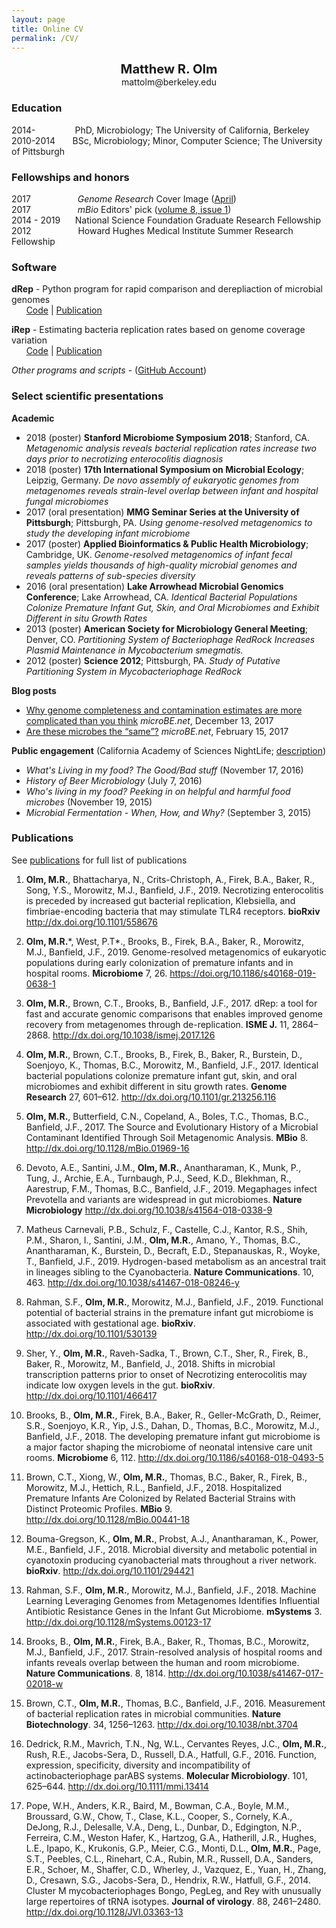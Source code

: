 ```yaml
---
layout: page
title: Online CV
permalink: /CV/
---
```

<p align="center">
  <b><big><big>Matthew R. Olm</big></big></b> <br>
  mattolm@berkeley.edu
</p>

### Education

2014-&nbsp;&nbsp;&nbsp;&nbsp;&nbsp;&nbsp;&nbsp;&nbsp;&nbsp;
&nbsp;&nbsp;&nbsp;&nbsp;&nbsp;&nbsp;PhD, Microbiology; The University of California, Berkeley  
2010-2014
&nbsp;&nbsp;&nbsp;&nbsp;&nbsp;&nbsp;BSc, Microbiology; Minor, Computer Science; The University of Pittsburgh  

### Fellowships and honors

2017 &nbsp;&nbsp;&nbsp;&nbsp;&nbsp;&nbsp;&nbsp;&nbsp;&nbsp;&nbsp;&nbsp;&nbsp;&nbsp;&nbsp;&nbsp;&nbsp;&nbsp;&nbsp;*Genome Research* Cover Image  ([April](https://genome.cshlp.org/content/27/4.cover-expansion))  
2017&nbsp;&nbsp;&nbsp;&nbsp;&nbsp;&nbsp;&nbsp;&nbsp;&nbsp;&nbsp;&nbsp;&nbsp;&nbsp;&nbsp;&nbsp;&nbsp;&nbsp;&nbsp;&nbsp;*mBio* Editors' pick ([volume 8, issue 1](http://mbio.asm.org/site/misc/mBioCollection2017.xhtml))  
2014 - 2019 &nbsp;&nbsp;&nbsp;&nbsp;&nbsp;National Science Foundation Graduate Research Fellowship  
2012 &nbsp;&nbsp;&nbsp;&nbsp;&nbsp;&nbsp;&nbsp;&nbsp;&nbsp;&nbsp;&nbsp;&nbsp;&nbsp;&nbsp;&nbsp;&nbsp;&nbsp;&nbsp;Howard Hughes Medical Institute Summer Research Fellowship

### Software

 **dRep** - Python program for rapid comparison and derepliaction of microbial genomes  
 &nbsp;&nbsp;&nbsp;&nbsp;&nbsp;&nbsp;[Code](https://github.com/MrOlm/drep) \| [Publication](https://www.nature.com/articles/ismej2017126)  

 **iRep** - Estimating bacteria replication rates based on genome coverage variation  
 &nbsp;&nbsp;&nbsp;&nbsp;&nbsp;&nbsp;[Code](https://github.com/christophertbrown/iRep) | [Publication](http://www.nature.com/nbt/journal/v34/n12/abs/nbt.3704.html)  

 *Other programs and scripts* - ([GitHub Account](https://github.com/MrOlm))

### Select scientific presentations

**Academic**
 * 2018 (poster) **Stanford Microbiome Symposium 2018**; Stanford, CA. *Metagenomic analysis reveals bacterial replication rates increase two days prior to necrotizing enterocolitis diagnosis*
 * 2018 (poster) **17th International Symposium on Microbial Ecology**; Leipzig, Germany. *De novo assembly of eukaryotic genomes from metagenomes reveals strain-level overlap between infant and hospital fungal microbiomes*
 * 2017 (oral presentation) **MMG Seminar Series at the University of Pittsburgh**; Pittsburgh, PA. *Using genome-resolved metagenomics to study the developing infant microbiome*
 * 2017 (poster) **Applied Bioinformatics & Public Health Microbiology**; Cambridge, UK. *Genome-resolved metagenomics of infant fecal samples yields thousands of high-quality microbial genomes and reveals patterns of sub-species diversity*
 * 2016 (oral presentation) **Lake Arrowhead Microbial Genomics Conference**; Lake Arrowhead, CA. *Identical Bacterial Populations Colonize Premature Infant Gut, Skin, and Oral Microbiomes and Exhibit Different in situ Growth Rates*
 * 2013 (poster) **American Society for Microbiology General Meeting**; Denver, CO. *Partitioning System of Bacteriophage RedRock Increases Plasmid Maintenance in Mycobacterium smegmatis.*
 * 2012 (poster) **Science 2012**; Pittsburgh, PA. *Study of Putative Partitioning System in Mycobacteriophage RedRock*


**Blog posts**
* [Why genome completeness and contamination estimates are more complicated than you think](https://www.microbe.net/2017/12/13/why-genome-completeness-and-contamination-estimates-are-more-complicated-than-you-think/) _microBE.net_, December 13, 2017  
* [Are these microbes the “same”?](https://www.microbe.net/2017/02/15/are-these-microbes-the-same/) _microBE.net_, February 15, 2017  


**Public engagement** (California Academy of Sciences NightLife; [description](https://www.calacademy.org/nightlife))
* *What's Living in my food? The Good/Bad stuff* (November 17, 2016)
* *History of Beer Microbiology* (July 7, 2016)
* *Who's living in my food? Peeking in on helpful and harmful food microbes* (November 19, 2015)
* *Microbial Fermentation - When, How, and Why?* (September 3, 2015)

### Publications

See [publications](/publications) for full list of publications

1.	**Olm, M.R.**, Bhattacharya, N., Crits-Christoph, A., Firek, B.A., Baker, R., Song, Y.S., Morowitz, M.J., Banfield, J.F., 2019. Necrotizing enterocolitis is preceded by increased gut bacterial replication, Klebsiella, and fimbriae-encoding bacteria that may stimulate TLR4 receptors. **bioRxiv** <http://dx.doi.org/10.1101/558676>

2.	**Olm, M.R.**\*, West, P.T\*., Brooks, B., Firek, B.A., Baker, R., Morowitz, M.J., Banfield, J.F., 2019. Genome-resolved metagenomics of eukaryotic populations during early colonization of premature infants and in hospital rooms. **Microbiome** 7, 26. <https://doi.org/10.1186/s40168-019-0638-1>

3.	**Olm, M.R.**, Brown, C.T., Brooks, B., Banfield, J.F., 2017. dRep: a tool for fast and accurate genomic comparisons that enables improved genome recovery from metagenomes through de-replication. **ISME J.** 11, 2864–2868. <http://dx.doi.org/10.1038/ismej.2017.126>

4.	**Olm, M.R.**, Brown, C.T., Brooks, B., Firek, B., Baker, R., Burstein, D., Soenjoyo, K., Thomas, B.C., Morowitz, M., Banfield, J.F., 2017. Identical bacterial populations colonize premature infant gut, skin, and oral microbiomes and exhibit different in situ growth rates. **Genome Research** 27, 601–612. <http://dx.doi.org/10.1101/gr.213256.116>

5.	**Olm, M.R.**, Butterfield, C.N., Copeland, A., Boles, T.C., Thomas, B.C., Banfield, J.F., 2017. The Source and Evolutionary History of a Microbial Contaminant Identified Through Soil Metagenomic Analysis. **MBio** 8. <http://dx.doi.org/10.1128/mBio.01969-16>

6.	Devoto, A.E., Santini, J.M., **Olm, M.R.**, Anantharaman, K., Munk, P., Tung, J., Archie, E.A., Turnbaugh, P.J., Seed, K.D., Blekhman, R., Aarestrup, F.M., Thomas, B.C., Banfield, J.F., 2019. Megaphages infect Prevotella and variants are widespread in gut microbiomes. **Nature Microbiology** <http://dx.doi.org/10.1038/s41564-018-0338-9>

7.	Matheus Carnevali, P.B., Schulz, F., Castelle, C.J., Kantor, R.S., Shih, P.M., Sharon, I., Santini, J.M., **Olm, M.R.**, Amano, Y., Thomas, B.C., Anantharaman, K., Burstein, D., Becraft, E.D., Stepanauskas, R., Woyke, T., Banfield, J.F., 2019. Hydrogen-based metabolism as an ancestral trait in lineages sibling to the Cyanobacteria. **Nature Communications**. 10, 463. <http://dx.doi.org/10.1038/s41467-018-08246-y>

8.	Rahman, S.F., **Olm, M.R.**, Morowitz, M.J., Banfield, J.F., 2019. Functional potential of bacterial strains in the premature infant gut microbiome is associated with gestational age. **bioRxiv**. <http://dx.doi.org/10.1101/530139>

9.	Sher, Y., **Olm, M.R.**, Raveh-Sadka, T., Brown, C.T., Sher, R., Firek, B., Baker, R., Morowitz, M., Banfield, J., 2018. Shifts in microbial transcription patterns prior to onset of Necrotizing enterocolitis may indicate low oxygen levels in the gut. **bioRxiv**. <http://dx.doi.org/10.1101/466417>

10.	Brooks, B., **Olm, M.R.**, Firek, B.A., Baker, R., Geller-McGrath, D., Reimer, S.R., Soenjoyo, K.R., Yip, J.S., Dahan, D., Thomas, B.C., Morowitz, M.J., Banfield, J.F., 2018. The developing premature infant gut microbiome is a major factor shaping the microbiome of neonatal intensive care unit rooms. **Microbiome** 6, 112. <http://dx.doi.org/10.1186/s40168-018-0493-5>

11.	Brown, C.T., Xiong, W., **Olm, M.R.**, Thomas, B.C., Baker, R., Firek, B., Morowitz, M.J., Hettich, R.L., Banfield, J.F., 2018. Hospitalized Premature Infants Are Colonized by Related Bacterial Strains with Distinct Proteomic Profiles. **MBio** 9. <http://dx.doi.org/10.1128/mBio.00441-18>

12.	Bouma-Gregson, K., **Olm, M.R.**, Probst, A.J., Anantharaman, K., Power, M.E., Banfield, J.F., 2018. Microbial diversity and metabolic potential in cyanotoxin producing cyanobacterial mats throughout a river network. **bioRxiv**. <http://dx.doi.org/10.1101/294421>

13.	Rahman, S.F., **Olm, M.R.**, Morowitz, M.J., Banfield, J.F., 2018. Machine Learning Leveraging Genomes from Metagenomes Identifies Influential Antibiotic Resistance Genes in the Infant Gut Microbiome. **mSystems** 3. <http://dx.doi.org/10.1128/mSystems.00123-17>

14.	Brooks, B., **Olm, M.R.**, Firek, B.A., Baker, R., Thomas, B.C., Morowitz, M.J., Banfield, J.F., 2017. Strain-resolved analysis of hospital rooms and infants reveals overlap between the human and room microbiome. **Nature Communications**. 8, 1814. <http://dx.doi.org/10.1038/s41467-017-02018-w>

15.	Brown, C.T., **Olm, M.R.**, Thomas, B.C., Banfield, J.F., 2016. Measurement of bacterial replication rates in microbial communities. **Nature Biotechnology**. 34, 1256–1263. <http://dx.doi.org/10.1038/nbt.3704>

16.	Dedrick, R.M., Mavrich, T.N., Ng, W.L., Cervantes Reyes, J.C., **Olm, M.R.**, Rush, R.E., Jacobs-Sera, D., Russell, D.A., Hatfull, G.F., 2016. Function, expression, specificity, diversity and incompatibility of actinobacteriophage parABS systems. **Molecular Microbiology**. 101, 625–644. <http://dx.doi.org/10.1111/mmi.13414>

17.	Pope, W.H., Anders, K.R., Baird, M., Bowman, C.A., Boyle, M.M., Broussard, G.W., Chow, T., Clase, K.L., Cooper, S., Cornely, K.A., DeJong, R.J., Delesalle, V.A., Deng, L., Dunbar, D., Edgington, N.P., Ferreira, C.M., Weston Hafer, K., Hartzog, G.A., Hatherill, J.R., Hughes, L.E., Ipapo, K., Krukonis, G.P., Meier, C.G., Monti, D.L., **Olm, M.R.**, Page, S.T., Peebles, C.L., Rinehart, C.A., Rubin, M.R., Russell, D.A., Sanders, E.R., Schoer, M., Shaffer, C.D., Wherley, J., Vazquez, E., Yuan, H., Zhang, D., Cresawn, S.G., Jacobs-Sera, D., Hendrix, R.W., Hatfull, G.F., 2014. Cluster M mycobacteriophages Bongo, PegLeg, and Rey with unusually large repertoires of tRNA isotypes. **Journal of virology**. 88, 2461–2480. <http://dx.doi.org/10.1128/JVI.03363-13>
